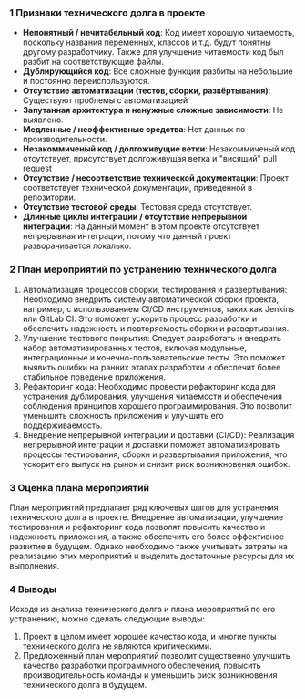 ### 1 Признаки технического долга в проекте

- **Непонятный / нечитабельный код**: Код имеет хорошую читаемость, поскольку названия переменных, классов и т.д. будут понятны другому разработчику. Также для улучшение читаемости код был разбит на соответствующие файлы.
- **Дублирующийся код**: Все сложные функции разбиты на небольшие и постоянно переиспользуются.
- **Отсутствие автоматизации (тестов, сборки, развёртывания)**: Существуют проблемы с автоматизацией
- **Запутанная архитектура и ненужные сложные зависимости**: Не выявлено.
- **Медленные / неэффективные средства**: Нет данных по производительности.
- **Незакоммиченый код / долгоживущие ветки**: Незакоммиченый код отсутствует, присутствует долгоживущая ветка и "висящий" pull request 
- **Отсутствие / несоответствие технической документации**: Проект соответствует технической документации, приведенной в репозитории.
- **Отсутствие тестовой среды**: Тестовая среда отсутствует.
- **Длинные циклы интеграции / отсутствие непрерывной интеграции**: На данный момент в этом проекте отсутствует непрерывная интеграции, потому что данный проект разворачивается локалько.


### 2 План мероприятий по устранению технического долга


1. Автоматизация процессов сборки, тестирования и развертывания: Необходимо внедрить систему автоматической сборки проекта, например, с использованием CI/CD инструментов, таких как Jenkins или GitLab CI. Это поможет ускорить процесс разработки и обеспечить надежность и повторяемость сборки и развертывания.
2. Улучшение тестового покрытия: Следует разработать и внедрить набор автоматизированных тестов, включая модульные, интеграционные и конечно-пользовательские тесты. Это поможет выявить ошибки на ранних этапах разработки и обеспечит более стабильное поведение приложения.
3. Рефакторинг кода: Необходимо провести рефакторинг кода для устранения дублирования, улучшения читаемости и обеспечения соблюдения принципов хорошего программирования. Это позволит уменьшить сложность приложения и улучшить его поддерживаемость.
4. Внедрение непрерывной интеграции и доставки (CI/CD): Реализация непрерывной интеграции и доставки поможет автоматизировать процессы тестирования, сборки и развертывания приложения, что ускорит его выпуск на рынок и снизит риск возникновения ошибок.

### 3 Оценка плана мероприятий

План мероприятий предлагает ряд ключевых шагов для устранения технического долга в проекте. Внедрение автоматизации, улучшение тестирования и рефакторинг кода позволят повысить качество и надежность приложения, а также обеспечить его более эффективное развитие в будущем. Однако необходимо также учитывать затраты на реализацию этих мероприятий и выделить достаточные ресурсы для их выполнения.

### 4 Выводы

Исходя из анализа технического долга и плана мероприятий по его устранению, можно сделать следующие выводы:

1. Проект в целом имеет хорошее качество кода, и многие пункты технического долга не являются критическими.
2. Предложенный план мероприятий позволит существенно улучшить качество разработки программного обеспечения, повысить производительность команды и уменьшить риск возникновения технического долга в будущем.